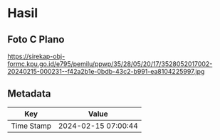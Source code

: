 # Hasil

## Foto C Plano

https://sirekap-obj-formc.kpu.go.id/e795/pemilu/ppwp/35/28/05/20/17/3528052017002-20240215-000231--f42a2b1e-0bdb-43c2-b991-ea8104225997.jpg


## Metadata

| Key        | Value               |
| ---------- | ------------------- |
| Time Stamp | 2024-02-15 07:00:44 |



